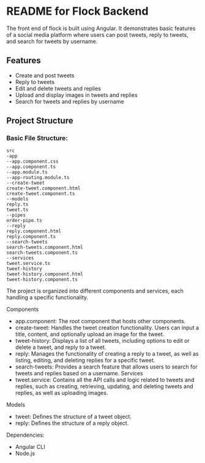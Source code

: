 # README for Flock Backend

The front end of flock is built using Angular. It demonstrates basic features of a social media platform where users can post tweets, reply to tweets, and search for tweets by username.

## Features
- Create and post tweets
- Reply to tweets
- Edit and delete tweets and replies
- Upload and display images in tweets and replies
- Search for tweets and replies by username

## Project Structure

### Basic File Structure:
    src
    -app
    --app.component.css
    --app.component.ts
    --app.module.ts
    --app-routing.module.ts
    --create-tweet
    create-tweet.component.html
    create-tweet.component.ts
    --models
    reply.ts
    tweet.ts
    --pipes
    order-pipe.ts
    --reply
    reply.component.html
    reply.component.ts
    --search-tweets
    search-tweets.component.html
    search-tweets.component.ts
    --services
    tweet.service.ts
    tweet-history
    tweet-history.component.html
    tweet-history.component.ts


The project is organized into different components and services, each handling a specific functionality.

Components
- app.component: The root component that hosts other components.
- create-tweet: Handles the tweet creation functionality. Users can input a title, content, and optionally upload an image for the tweet.
- tweet-history: Displays a list of all tweets, including options to edit or delete a tweet, and reply to a tweet.
- reply: Manages the functionality of creating a reply to a tweet, as well as listing, editing, and deleting replies for a specific tweet.
- search-tweets: Provides a search feature that allows users to search for tweets and replies based on a username.
Services
- tweet.service: Contains all the API calls and logic related to tweets and replies, such as creating, retrieving, updating, and deleting tweets and replies, as well as uploading images.

Models
- tweet: Defines the structure of a tweet object.
- reply: Defines the structure of a reply object.

Dependencies:
- Angular CLI
- Node.js